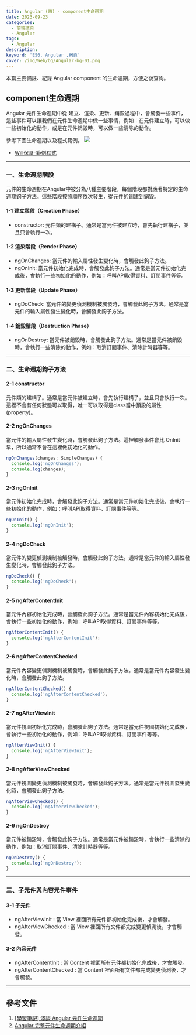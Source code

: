 ```yaml
---
title: Angular (四) - component生命週期
date: 2023-09-23
categories: 
  - 前端技術
  - Angular
tags: 
  - Angular
description:
keyword: 'ES6, Angular ,網頁'
cover: /img/Web/bg/Angular-bg-01.png
---
```

本篇主要備註、紀錄 Angular component 的生命週期，方便之後查詢。

## component生命週期
Angular 元件生命週期中從 建立、渲染、更新、銷毀過程中，會觸發一些事件，這些事件可以讓我們在元件生命週期中做一些事情，例如：在元件建立時，可以做一些初始化的動作，或是在元件銷毀時，可以做一些清除的動作。

參考下圖生命週期以及程式範例。
![](/image/20230827_20-01-12.png)

- [Will保哥-範例程式](https://stackblitz.com/edit/angular-lifecycle-hooks) 

---
### 一、生命週期階段
元件的生命週期在Angular中被分為八種主要階段，每個階段都對應著特定的生命週期鉤子方法。這些階段按照順序依次發生，從元件的創建到銷毀。

#### 1-1 建立階段（Creation Phase）
- constructor: 元件類的建構子。通常是當元件被建立時，會先執行建構子，並且只會執行一次。

#### 1-2 渲染階段（Render Phase）
- ngOnChanges: 當元件的輸入屬性發生變化時，會觸發此鉤子方法。
- ngOnInit: 當元件初始化完成時，會觸發此鉤子方法。通常是當元件初始化完成後，會執行一些初始化的動作，例如：呼叫API取得資料、訂閱事件等等。

#### 1-3 更新階段（Update Phase）
- ngDoCheck: 當元件的變更偵測機制被觸發時，會觸發此鉤子方法。通常是當元件的輸入屬性發生變化時，會觸發此鉤子方法。

#### 1-4 銷毀階段（Destruction Phase）
- ngOnDestroy: 當元件被銷毀時，會觸發此鉤子方法。通常是當元件被銷毀時，會執行一些清除的動作，例如：取消訂閱事件、清除計時器等等。

---
### 二、生命週期鉤子方法
#### 2-1 constructor
元件類的建構子。通常是當元件被建立時，會先執行建構子，並且只會執行一次。這裡不會有任何狀態可以取得，唯一可以取得是class當中預設的屬性(property)。

#### 2-2 ngOnChanges
當元件的輸入屬性發生變化時，會觸發此鉤子方法。這裡觸發事件會比 OnInit 早，所以通常不會在這裡做初始化的動作。

```ts
ngOnChanges(changes: SimpleChanges) {
  console.log('ngOnChanges');
  console.log(changes);
}
```

#### 2-3 ngOnInit
當元件初始化完成時，會觸發此鉤子方法。通常是當元件初始化完成後，會執行一些初始化的動作，例如：呼叫API取得資料、訂閱事件等等。

```ts
ngOnInit() {
  console.log('ngOnInit');
}
```

#### 2-4 ngDoCheck
當元件的變更偵測機制被觸發時，會觸發此鉤子方法。通常是當元件的輸入屬性發生變化時，會觸發此鉤子方法。
   
```ts
ngDoCheck() {
  console.log('ngDoCheck');
}
```

#### 2-5 ngAfterContentInit
當元件內容初始化完成時，會觸發此鉤子方法。通常是當元件內容初始化完成後，會執行一些初始化的動作，例如：呼叫API取得資料、訂閱事件等等。

```ts
ngAfterContentInit() {
  console.log('ngAfterContentInit');
}
```

#### 2-6 ngAfterContentChecked
當元件內容變更偵測機制被觸發時，會觸發此鉤子方法。通常是當元件內容發生變化時，會觸發此鉤子方法。

```ts
ngAfterContentChecked() {
  console.log('ngAfterContentChecked');
}
```

#### 2-7 ngAfterViewInit
當元件視圖初始化完成時，會觸發此鉤子方法。通常是當元件視圖初始化完成後，會執行一些初始化的動作，例如：呼叫API取得資料、訂閱事件等等。

```ts
ngAfterViewInit() {
  console.log('ngAfterViewInit');
}
```

#### 2-8 ngAfterViewChecked
當元件視圖變更偵測機制被觸發時，會觸發此鉤子方法。通常是當元件視圖發生變化時，會觸發此鉤子方法。

```ts
ngAfterViewChecked() {
  console.log('ngAfterViewChecked');
}
```

#### 2-9 ngOnDestroy
當元件被銷毀時，會觸發此鉤子方法。通常是當元件被銷毀時，會執行一些清除的動作，例如：取消訂閱事件、清除計時器等等。

```ts
ngOnDestroy() {
  console.log('ngOnDestroy');
}
```

---
### 三、子元件與內容元件事件
#### 3-1 子元件
- ngAfterViewInit : 當 View 裡面所有元件都初始化完成後，才會觸發。
- ngAfterViewChecked : 當 View 裡面所有文件都完成變更偵測後，才會觸發。
#### 3-2 內容元件
- ngAfterContentInit : 當 Content 裡面所有元件都初始化完成後，才會觸發。
- ngAfterContentChecked : 當 Content 裡面所有文件都完成變更偵測後，才會觸發。

---
## 參考文件
1. [[學習筆記] 淺談 Angular 元件生命週期](https://hackmd.io/@Heidi-Liu/angular-lifecycle)
2. [Angular 完整元件生命週期介紹](https://www.youtube.com/watch?v=-HoKK2KyurQ)